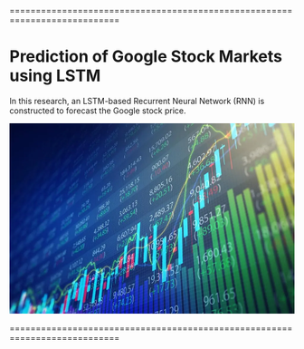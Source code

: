 ===========================================================================
# Prediction of Google Stock Markets using LSTM
In this research, an LSTM-based Recurrent Neural Network (RNN) is constructed to forecast the Google stock price.

![alt text](https://github.com/shahriar-rahman/Google-Stock-Market-Prediction-using-LSTM/blob/main/img/stocks.jpg)



===========================================================================
